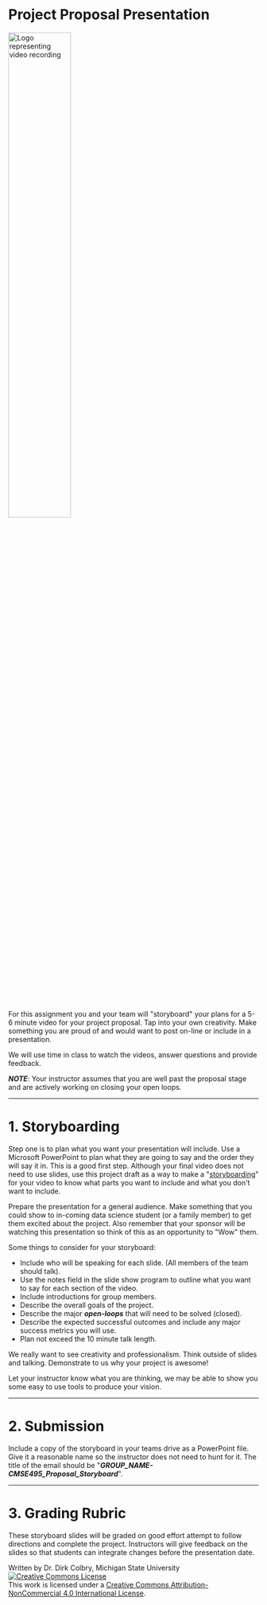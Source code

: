 # Project Proposal Presentation

<img src="https://upload.wikimedia.org/wikipedia/commons/thumb/2/2b/Movie_-_The_Noun_Project.svg/1024px-Movie_-_The_Noun_Project.svg.png"  width="50%" alt="Logo representing video recording">

For this assignment you and your team will "storyboard" your plans for a 5-6 minute video for your project proposal. Tap into your own creativity.  Make something you are proud of and would want to post on-line or include in a presentation. 

We will use time in class to watch the videos, answer questions and provide feedback.

**_NOTE_**:  Your instructor assumes that you are well past the proposal stage and are actively working on closing your open loops. 



----
<a name="Storyboarding"></a>

# 1. Storyboarding

Step one is to plan what you want your presentation will include.  Use a Microsoft PowerPoint to plan what they are going to say and the order they will say it in.  This is a good first step. Although your final video does not need to use slides, use this project draft as a way to make a "[storyboarding](https://en.wikipedia.org/wiki/Storyboard)" for your video to know what parts you want to include and what you don't want to include. 

Prepare the presentation for a general audience.  Make something that you could show to in-coming data science student (or a family member) to get them excited about the project. Also remember that your sponsor will be watching this presentation so think of this as an opportunity to "Wow" them. 

Some things to consider for your storyboard:

- Include who will be speaking for each slide. (All members of the team should talk).
- Use the notes field in the slide show program to outline what you want to say for each section of the video. 
- Include introductions for group members.  
- Describe the overall goals of the project.
- Describe the major **_open-loops_** that will need to be solved (closed).  
- Describe the expected successful outcomes and include any major success metrics you will use. 
- Plan not exceed the 10 minute talk length.

We really want to see creativity and professionalism.  Think outside of slides and talking. Demonstrate to us why your project is awesome!

Let your instructor know what you are thinking, we may be able to show you some easy to use tools to produce your vision. 


---
# 2. Submission

Include a copy of the storyboard in your teams drive as a PowerPoint file. Give it a reasonable name so the instructor does not need to hunt for it. The title of the email should be "**_GROUP_NAME-CMSE495_Proposal_Storyboard_**".

---

# 3. Grading Rubric

These storyboard slides will be graded on good effort attempt to follow directions and complete the project. Instructors will give feedback on the slides so that students can integrate changes before the presentation date.  

Written by Dr. Dirk Colbry, Michigan State University
<a rel="license" href="http://creativecommons.org/licenses/by-nc/4.0/"><img alt="Creative Commons License" style="border-width:0" src="https://i.creativecommons.org/l/by-nc/4.0/88x31.png" /></a><br />This work is licensed under a <a rel="license" href="http://creativecommons.org/licenses/by-nc/4.0/">Creative Commons Attribution-NonCommercial 4.0 International License</a>.
